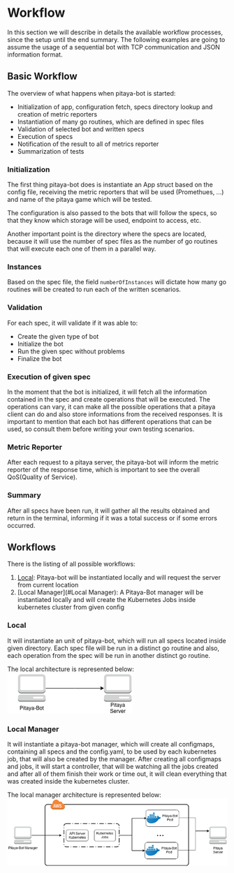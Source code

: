 Workflow
=============

In this section we will describe in details the available workflow processes, since the setup until the end summary. The following examples are going to assume the usage of a sequential bot with TCP communication and JSON information format.

## Basic Workflow

The overview of what happens when pitaya-bot is started:

* Initialization of app, configuration fetch, specs directory lookup and creation of metric reporters
* Instantiation of many go routines, which are defined in spec files
* Validation of selected bot and written specs
* Execution of specs
* Notification of the result to all of metrics reporter
* Summarization of tests

### Initialization

The first thing pitaya-bot does is instantiate an App struct based on the config file, receiving the metric reporters that will be used (Promethues, ...) and name of the pitaya game which will be tested.

The configuration is also passed to the bots that will follow the specs, so that they know which storage will be used, endpoint to access, etc. 

Another important point is the directory where the specs are located, because it will use the number of spec files as the number of go routines that will execute each one of them in a parallel way.

### Instances

Based on the spec file, the field `numberOfInstances` will dictate how many go routines will be created to run each of the written scenarios.

### Validation

For each spec, it will validate if it was able to:

* Create the given type of bot
* Initialize the bot
* Run the given spec without problems
* Finalize the bot

### Execution of given spec

In the moment that the bot is initialized, it will fetch all the information contained in the spec and create operations that will be executed. The operations can vary, it can make all the possible operations that a pitaya client can do and also store informations from the received responses. It is important to mention that each bot has different operations that can be used, so consult them before writing your own testing scenarios.

### Metric Reporter

After each request to a pitaya server, the pitaya-bot will inform the metric reporter of the response time, which is important to see the overall QoS(Quality of Service).

### Summary

After all specs have been run, it will gather all the results obtained and return in the terminal, informing if it was a total success or if some errors occurred.

## Workflows

There is the listing of all possible workflows:

1. [Local](#Local): Pitaya-bot will be instantiated locally and will request the server from current location
2. [Local Manager](#Local Manager): A Pitaya-Bot manager will be instantiated locally and will create the Kubernetes Jobs inside kubernetes cluster from given config

### Local

It will instantiate an unit of pitaya-bot, which will run all specs located inside given directory. Each spec file will be run in a distinct go routine and also, each operation from the spec will be run in another distinct go routine.

The local architecture is represented below:
![local](./_static/LocalWorkflow.png "Local Pitaya-Bot")

### Local Manager

It will instantiate a pitaya-bot manager, which will create all configmaps, containing all specs and the config.yaml, to be used by each kubernetes job, that will also be created by the manager. After creating all configmaps and jobs, it will start a controller, that will be watching all the jobs created and after all of them finish their work or time out, it will clean everything that was created inside the kubernetes cluster.

The local manager architecture is represented below:
![local manager](./_static/LocalManagerWorkflow.png "Local Manager Pitaya-Bot")

